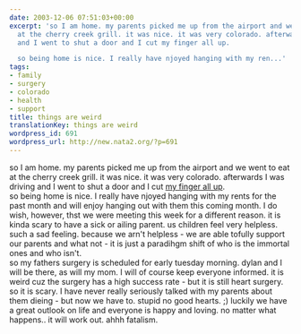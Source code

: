 ```yaml
---
date: 2003-12-06 07:51:03+00:00
excerpt: 'so I am home. my parents picked me up from the airport and we went to eat
  at the cherry creek grill. it was nice. it was very colorado. afterwards I was driving
  and I went to shut a door and I cut my finger all up.

  so being home is nice. I really have njoyed hanging with my ren...'
tags:
- family
- surgery
- colorado
- health
- support
title: things are weird
translationKey: things are weird
wordpress_id: 691
wordpress_url: http://new.nata2.org/?p=691
---
```


so I am home. my parents picked me up from the airport and we went to eat at the cherry creek grill. it was nice. it was very colorado. afterwards I was driving and I went to shut a door and I cut <a href="http://www.nata2.info/?path=pictures%2Fmisc%2Fphone_camera%2Fphotolog&amp;img=1070695703-t610(2).jpg">my finger all up</a>.
<br/>so being home is nice. I really have njoyed hanging with my rents for the past month and will enjoy hanging out with them this coming month. I do wish, however, thst we were meeting this week for a different reason. it is kinda scary to have a sick or ailing parent. us children feel very helpless. such a sad feeling. because we arn't helpless - we are able tofully support our parents and what not - it is just a paradihgm shift of who is the immortal ones and who isn't. <br/>so my fathers surgery is scheduled for early tuesday morning. dylan and I will be there, as will my mom. I will of course keep everyone informed. it is weird cuz the surgery has a high success rate - but it is still heart surgery. so it is scary. I have never really seriously talked with my parents about them dieing - but now we have to. stupid no good hearts. ;) luckily we have a great outlook on life and everyone is happy and loving. no matter what happens.. it will work out. ahhh fatalism.